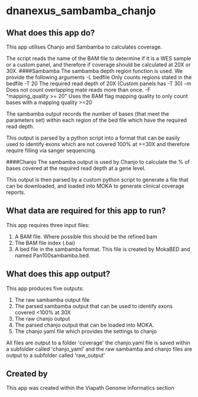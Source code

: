 # dnanexus_sambamba_chanjo

## What does this app do?
This app utilises Chanjo and Sambamba to calculates coverage.

The script reads the name of the BAM file to determine if it is a WES sample or a custom panel, and therefore if coverage should be calculated at 20X or 30X.
####Sambamba
The sambamba depth region function is used. 
We provide the following arguments
-L bedfile 			Only counts regions stated in the bedfile
-T 20 				The required read depth of 20X (Custom panels has -T 30)
-m 				Does not count overlapping mate reads more than once.
-F "mapping_quality >= 20" 	Uses the BAM flag mapping quality to only count bases with a mapping quality >=20

The sambamba output records the number of bases (that meet the parameters set) within each region of the bed file which have the required read depth.

This output is parsed by a python script into a format that can be easily used to identify exons which are not covered 100% at >=30X and therefore require filling via sanger sequencing.

####Chanjo
The sambamba output is used by Chanjo to calculate the % of bases covered at the required read depth at a gene level. 

This output is then parsed by a custom python script to generate a file that can be downloaded, and loaded into MOKA to generate clinical coverage reports.


## What data are required for this app to run?

This app requires three input files:
1.  A BAM file. Where possible this should be the refined bam
2. The BAM file index (.bai)
3. A bed file in the sambamba format. This file is created by MokaBED and named Pan100sambamba.bed. 


## What does this app output?
This app produces five outputs:
1. The raw sambamba output file
2. The parsed sambamba output that can be used to identify exons covered <100% at 30X
3. The raw chanjo output
4. The parsed chanjo output that can be loaded into MOKA.
5. The chanjo.yaml file which provides the settings to chanjo

All files are output to a folder 'coverage'
the chanjo.yaml file is saved within a subfolder called 'chanjo_yaml' and the raw sambamba and chanjo files are output to a subfolder called 'raw_output'


## Created by
This app was created within the Viapath Genome Informatics section